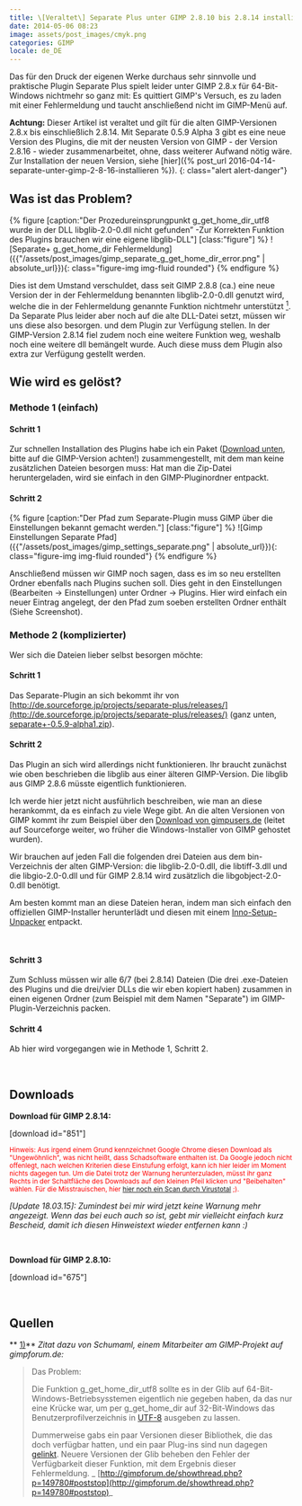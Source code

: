 ```yaml
---
title: \[Veraltet\] Separate Plus unter GIMP 2.8.10 bis 2.8.14 installieren
date: 2014-05-06 08:23
image: assets/post_images/cmyk.png
categories: GIMP
locale: de_DE
---
```


Das für den Druck der eigenen Werke durchaus sehr sinnvolle und praktische Plugin Separate Plus spielt leider unter GIMP 2.8.x für 64-Bit-Windows nichtmehr so ganz mit: Es quittiert GIMP's Versuch, es zu laden mit einer Fehlermeldung und taucht anschließend nicht im GIMP-Menü auf. <!--more-->

**Achtung:** Dieser Artikel ist veraltet und gilt für die alten GIMP-Versionen 2.8.x bis einschließlich 2.8.14\. Mit Separate 0.5.9 Alpha 3 gibt es eine neue Version des Plugins, die mit der neusten Version von GIMP - der Version 2.8.16 - wieder zusammenarbeitet, ohne, dass weiterer Aufwand nötig wäre. Zur Installation der neuen Version, siehe [hier]({% post_url 2016-04-14-separate-unter-gimp-2-8-16-installieren %}).
{: class="alert alert-danger"}

## Was ist das Problem?
{% figure [caption:"Der Prozedureinsprungpunkt g_get_home_dir_utf8 wurde in der DLL libglib-2.0-0.dll nicht gefunden” -Zur Korrekten Funktion des Plugins brauchen wir eine eigene libglib-DLL"] [class:"figure"] %}
![Separate+ g_get_home_dir Fehlermeldung]({{"/assets/post_images/gimp_separate_g_get_home_dir_error.png" | absolute_url}}){: class="figure-img img-fluid rounded"}
{% endfigure %}

Dies ist dem Umstand verschuldet, dass seit GIMP 2.8.8 (ca.) eine neue Version der in der Fehlermeldung benannten libglib-2.0-0.dll genutzt wird, welche die in der Fehlermeldung genannte Funktion nichtmehr unterstützt [<sup>1</sup>](#ref1). Da Separate Plus leider aber noch auf die alte DLL-Datei setzt, müssen wir uns diese also besorgen. und dem Plugin zur Verfügung stellen. In der GIMP-Version 2.8.14 fiel zudem noch eine weitere Funktion weg, weshalb noch eine weitere dll bemängelt wurde. Auch diese muss dem Plugin also extra zur Verfügung gestellt werden.

## Wie wird es gelöst?

### Methode 1 (einfach)

#### Schritt 1

Zur schnellen Installation des Plugins habe ich ein Paket ([Download unten](#downloads), bitte auf die GIMP-Version achten!) zusammengestellt, mit dem man keine zusätzlichen Dateien besorgen muss: Hat man die Zip-Datei  heruntergeladen, wird sie einfach in den GIMP-Pluginordner entpackt.

#### Schritt 2

{% figure [caption:"Der Pfad zum Separate-Plugin muss GIMP über die Einstellungen bekannt gemacht werden."] [class:"figure"] %}
![Gimp Einstellungen Separate Pfad]({{"/assets/post_images/gimp_settings_separate.png" | absolute_url}}){: class="figure-img img-fluid rounded"}
{% endfigure %}

Anschließend müssen wir GIMP noch sagen, dass es im so neu erstellten Ordner ebenfalls nach Plugins suchen soll. Dies geht in den Einstellungen (Bearbeiten -&gt; Einstellungen) unter Ordner -&gt; Plugins. Hier wird einfach ein neuer Eintrag angelegt, der den Pfad zum soeben erstellten Ordner enthält (Siehe Screenshot).

### Methode 2 (komplizierter)

Wer sich die Dateien lieber selbst besorgen möchte:

#### Schritt 1

Das Separate-Plugin an sich bekommt ihr von [http://de.sourceforge.jp/projects/separate-plus/releases/](http://de.sourceforge.jp/projects/separate-plus/releases/) (ganz unten, [separate+-0.5.9-alpha1.zip](http://de.sourceforge.jp/projects/separate-plus/downloads/51630/separate+-0.5.9-alpha1.zip/)).

#### Schritt 2

Das Plugin an sich wird allerdings nicht funktionieren. Ihr braucht zunächst wie oben beschrieben die libglib aus einer älteren GIMP-Version. Die libglib aus GIMP 2.8.6 müsste eigentlich funktionieren.

Ich werde hier jetzt nicht ausführlich beschreiben, wie man an diese herankommt, da es einfach zu viele Wege gibt. An die alten Versionen von GIMP kommt ihr zum Beispiel über den [Download von gimpusers.de](http://www.gimpusers.de/downloads/87-gimp-2-8-6-windows) (leitet auf Sourceforge weiter, wo früher die Windows-Installer von GIMP gehostet wurden).

Wir brauchen auf jeden Fall die folgenden drei Dateien aus dem bin-Verzeichnis der alten GIMP-Version: die libglib-2.0-0.dll, die libtiff-3.dll und die libgio-2.0-0.dll und für GIMP 2.8.14 wird zusätzlich die libgobject-2.0-0.dll benötigt.

Am besten kommt man an diese Dateien heran, indem man sich einfach den offiziellen GIMP-Installer herunterlädt und diesen mit einem [Inno-Setup-Unpacker](http://sourceforge.net/projects/innounp/) entpackt.

&nbsp;

#### Schritt 3

Zum Schluss müssen wir alle 6/7 (bei 2.8.14) Dateien (Die drei .exe-Dateien des Plugins und die drei/vier DLLs die wir eben kopiert haben) zusammen in einen eigenen Ordner (zum Beispiel mit dem Namen "Separate") im GIMP-Plugin-Verzeichnis packen.

#### Schritt 4

Ab hier wird vorgegangen wie in Methode 1, Schritt 2.

&nbsp;

## Downloads

**Download für GIMP 2.8.14:**

[download id="851"]

<span style="color: #ff0000;"><small>Hinweis: Aus irgend einem Grund kennzeichnet Google Chrome diesen Download als "Ungewöhnlich", was nicht heißt, dass Schadsoftware enthalten ist. Da Google jedoch nicht offenlegt, nach welchen Kriterien diese Einstufung erfolgt, kann ich hier leider im Moment nichts dagegen tun. Um die Datei trotz der Warnung herunterzuladen, müsst ihr ganz Rechts in der Schaltfläche des Downloads auf den kleinen Pfeil klicken und "Beibehalten" wählen. Für die Misstrauischen, hier [hier noch ein Scan durch Virustotal](https://www.virustotal.com/de/file/2527f7905d771b0e9fb011e677422165277862f070e349b7fb030d744539f40b/analysis/) ;). </small></span>

_[Update 18.03.15]: Zumindest bei mir wird jetzt keine Warnung mehr angezeigt. Wenn das bei euch auch so ist, gebt mir vielleicht einfach kurz Bescheid, damit ich diesen Hinweistext wieder entfernen kann :)_

&nbsp;

**Download für GIMP 2.8.10:**

[download id="675"]

&nbsp;

## Quellen

** [1)](#ref1)**
_Zitat dazu von Schumaml, einem Mitarbeiter am GIMP-Projekt auf gimpforum.de:_
> Das Problem:
> 
> 
> Die Funktion g_get_home_dir_utf8 sollte es in der Glib auf 64-Bit-Windows-Betriebsysstemen eigentlich nie gegeben haben, da das nur eine Krücke war, um per g_get_home_dir auf 32-Bit-Windows das Benutzerprofilverzeichnis in [UTF-8](https://de.wikipedia.org/wiki/UTF-8) ausgeben zu lassen.
> 
> 
> Dummerweise gabs ein paar Versionen dieser Bibliothek, die das doch verfügbar hatten, und ein paar Plug-ins sind nun dagegen [gelinkt](https://de.wikipedia.org/wiki/Linker_%28Computerprogramm%29). Neuere Versionen der Glib beheben den Fehler der Verfügbarkeit dieser Funktion, mit dem Ergebnis dieser Fehlermeldung.
_ [http://gimpforum.de/showthread.php?p=149780#poststop](http://gimpforum.de/showthread.php?p=149780#poststop)_